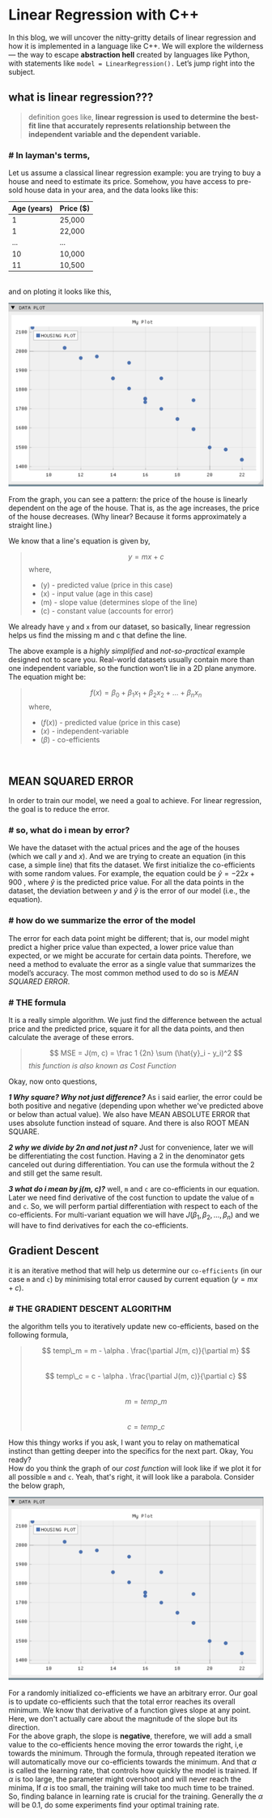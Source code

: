 # Linear Regression with C++
In this blog, we will uncover the nitty-gritty details of linear regression and how it is implemented in a language like C++. We will explore the wilderness — the way to escape **abstraction hell** created by languages like Python, with statements like `model = LinearRegression().` Let’s jump right into the subject.
<br />

## what is linear regression???
> definition goes like,
> **linear regression is used to determine the best-fit line that accurately represents relationship between the independent variable and the dependent variable.** 

### # In layman's terms,
Let us assume a classical linear regression example: you are trying to buy a house and need to estimate its price. Somehow, you have access to pre-sold house data in your area, and the data looks like this:
<br/>

| Age (years) | Price ($) |
|-------------|-----------|
| 1           | 25,000    |
| 1           | 22,000    |
| ...         | ...       |
| 10          | 10,000    |
| 11          | 10,500     |

<br/>
and on ploting it looks like this,

![plot](https://raw.githubusercontent.com/MKMukeshkannan/blog-static/refs/heads/main/static/lin-reg-data-plot.png)

From the graph, you can see a pattern: the price of the house is linearly dependent on the age of the house. That is, as the age increases, the price of the house decreases. (Why linear? Because it forms approximately a straight line.)

We know that a line's equation is given by,

> $$
> y = mx + c
> $$
> where, 
> - (y) - predicted value (price in this case)
> - (x) - input value     (age in this case)
> - (m) - slope value     (determines slope of the line)
> - (c) - constant value  (accounts for error)


We already have `y` and `x` from our dataset, so basically, linear regression helps us find the missing m and c that define the line.
<br />

The above example is a *highly simplified* and *not-so-practical* example designed not to scare you. Real-world datasets usually contain more than one independent variable, so the function won’t lie in a 2D plane anymore. The equation might be:
<br />

> $$
> f(x) = \beta_0 + \beta_1 x_1 + \beta_2 x_2 + ... + \beta_n x_n
> $$
> where, 
> - ($f(x)$)    - predicted value (price in this case)
> - ($x$)     - independent-variable
> - ($\beta$) - co-efficients

<br />

## MEAN SQUARED ERROR
In order to train our model, we need a goal to achieve. For linear regression, the goal is to reduce the error.

### # **so, what do i mean by error?**
We have the dataset with the actual prices and the age of the houses (which we call $y$ and $x$). And we are trying to create an equation (in this case, a simple line) that fits the dataset. We first initialize the co-efficients with some random values. For example, the equation could be $\hat{y} = -22x + 900$ , where $\hat{y}$ is the predicted price value. 
For all the data points in the dataset, the deviation between $y$ and $\hat{y}$ is the error of our model (i.e., the equation).
<br />

### # **how do we summarize the error of the model**
The error for each data point might be different; that is, our model might predict a higher price value than expected, a lower price value than expected, or we might be accurate for certain data points. Therefore, we need a method to evaluate the error as a single value that summarizes the model’s accuracy. The most common method used to do so is *MEAN SQUARED ERROR*.
<br />

### # **THE formula**
It is a really simple algorithm. We just find the difference between the actual price and the predicted price, square it for all the data points, and then calculate the average of these errors.

> $$ MSE = J(m, c) =  \frac 1 {2n} \sum (\hat{y}_i - y_i)^2 $$
> *this function is also known as Cost Function*

Okay, now onto questions,

**_1 Why square? Why not just difference?_**
As i said earlier, the error could be both positive and negative (depending upon whether we've predicted above or below than actual value).
We also have MEAN ABSOLUTE ERROR that uses absolute function instead of square. And there is also ROOT MEAN SQUARE.

**_2 why we divide by 2n and not just n?_**
Just for convenience, later we will be differentiating the cost function. Having a 2 in the denominator gets canceled out during differentiation. You can use the formula without the 2 and still get the same result.

**_3 what do i mean by j(m, c)?_**
well, `m` and `c` are co-efficients in our equation. Later we need find derivative of the cost function to update the value of `m` and `c`. So, we will perform partial differentiation with respect to each of the co-efficients. For multi-variant equation we will have $J(\beta_1, \beta_2, ..., \beta_n)$ and we will have to find derivatives for each the co-efficients.
<br />

## Gradient Descent
it is an iterative method that will help us determine our `co-efficients` (in our case `m` and `c`) by minimising total error caused by current equation  ($y = mx + c$).
<br />

### # **THE GRADIENT DESCENT ALGORITHM**
the algorithm tells you to iteratively update new co-efficients, based on the following formula,
> $$ temp\_m = m - \alpha . \frac{\partial J(m, c)}{\partial m} $$\
> $$ temp\_c = c - \alpha . \frac{\partial J(m, c)}{\partial c} $$\
> $$ m = temp\_m $$\
> $$ c = temp\_c $$

How this thingy works if you ask, I want you to relay on mathematical instinct than getting deeper into the specifics for the next part.  Okay, You ready? \
How do you think the graph of our *cost function* will look like if we plot it for all possible `m` and `c`.
Yeah, that's right, it will look like a parabola. Consider the below graph,

![plot](https://raw.githubusercontent.com/MKMukeshkannan/blog-static/refs/heads/main/static/lin-reg-data-plot.png)

For a randomly initialized co-efficients we have an arbitrary error. Our goal is to update co-efficients such that the total error reaches its overall minimum. We know that derivative of a function gives slope at any point. Here, we don't actually care about the magnitude of the slope but its direction.\
For the above graph, the slope is **negative**, therefore, we will add a small value to the co-efficients hence moving the error towards the right, i,e towards the minimum.
Through the formula, through repeated iteration we will automatically move our co-efficients towards the minimum.
And that $\alpha$ is called the learning rate, that controls how quickly the model is trained. If $\alpha$ is too large, the parameter might overshoot and will never reach the minima, If $\alpha$ is too small, the training will take too much time to be trained. So, finding balance in learning rate is crucial for the training. Generally the $\alpha$ will be 0.1, do some experiments find your optimal training rate.

